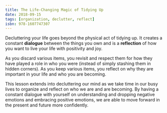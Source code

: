 ```yaml
---
title: The Life-Changing Magic of Tidying Up
date: 2018-09-15
tags: [organization, declutter, reflect]
isbn: 978-1607747307
---
```


Decluttering your life goes beyond the physical act of tidying up. It creates a constant **dialogue** between the things you own and is a **reflection** of how you want to live your life with positivity and joy.

As you discard various items, you revisit and respect them for how they have played a role in who you were (instead of simply stashing them in hidden corners). As you keep various items, you reflect on why they are important in your life and who you are becoming.

This lesson extends into decluttering our mind as we take time in our busy lives to organize and reflect on who we are and are becoming. By having a constant dialogue with yourself on understanding and dropping negative emotions and embracing positive emotions, we are able to move forward in the present and future more confidently.
